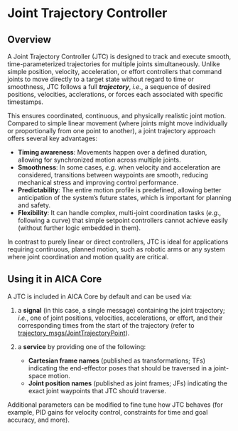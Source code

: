 # Joint Trajectory Controller

## Overview

A Joint Trajectory Controller (JTC) is designed to track and execute smooth, time-parameterized trajectories for 
multiple joints simultaneously. Unlike simple position, velocity, acceleration, or effort controllers that command 
joints to move directly to a target state without regard to time or smoothness, JTC follows a full **_trajectory_**, 
_i.e._, a sequence of desired positions, velocities, acclerations, or forces each associated with specific timestamps. 

This ensures coordinated, continuous, and physically realistic joint motion. Compared to simple linear movement (where
joints might move individually or proportionally from one point to another), a joint trajectory approach offers several
key advantages:

- **Timing awareness**: Movements happen over a defined duration, allowing for synchronized motion across multiple
joints.
- **Smoothness**: In some cases, _e.g._ when velocity and acceleration are considered, transitions between waypoints 
are smooth, reducing mechanical stress and improving control performance.
- **Predictability**: The entire motion profile is predefined, allowing better anticipation of the system’s future
states, which is important for planning and safety.
- **Flexibility**: It can handle complex, multi-joint coordination tasks (*e.g*., following a curve) that simple
setpoint controllers cannot achieve easily (without further logic embedded in them).

In contrast to purely linear or direct controllers, JTC is ideal for applications requiring continuous, planned motion,
such as robotic arms or any system where joint coordination and motion quality are critical.

## Using it in AICA Core

A JTC is included in AICA Core by default and can be used via:

<!-- todo: no 1 to be updated once we start using our new Trajectory types -->
1. a **signal** (in this case, a single message) containing the joint trajectory; *i.e.*, one of joint positions,
velocities, accelerations, or effort, and their corresponding times from the start of the trajectory (refer to
[trajectory_msgs/JointTrajectoryPoint](https://docs.ros.org/en/noetic/api/trajectory_msgs/html/msg/JointTrajectoryPoint.html)). 
   
2. a **service** by providing one of the following:
   
   - **Cartesian frame names** (published as transformations; TFs) indicating the end-effector poses that should be
traversed in a joint-space motion.
   - **Joint position names** (published as joint frames; JFs) indicating the exact joint waypoints that JTC should
traverse.
  
Additional parameters can be modified to fine tune how JTC behaves (for example, PID gains for velocity control,
constraints for time and goal accuracy, and more). 
<!-- You may find JTC usage examples in **todo** and an advanced guide on
how to put an application together using AICA Studion in **todo**. -->